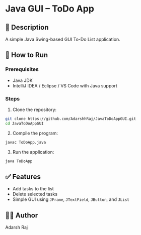 # Java GUI – ToDo App

## 🔧 Description
A simple Java Swing-based GUI To-Do List application.

## 🚀 How to Run

### Prerequisites
- Java JDK
- IntelliJ IDEA / Eclipse / VS Code with Java support

### Steps

1. Clone the repository:
```bash
git clone https://github.com/AdarshhRaj/JavaToDoAppGUI.git
cd JavaToDoAppGUI
```

2. Compile the program:
```bash
javac ToDoApp.java
```

3. Run the application:
```bash
java ToDoApp
```

## ✅ Features
- Add tasks to the list
- Delete selected tasks
- Simple GUI using `JFrame`, `JTextField`, `JButton`, and `JList`

## 🧑‍💻 Author
Adarsh Raj
